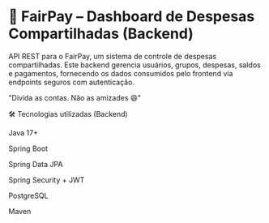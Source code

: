# 💸 FairPay – Dashboard de Despesas Compartilhadas (Backend)
API REST para o FairPay, um sistema de controle de despesas compartilhadas. Este backend gerencia usuários, grupos, despesas, saldos e pagamentos, fornecendo os dados consumidos pelo frontend via endpoints seguros com autenticação.

"Divida as contas. Não as amizades 😄"

🛠️ Tecnologias utilizadas (Backend)

Java 17+

Spring Boot

Spring Data JPA

Spring Security + JWT

PostgreSQL

Maven
